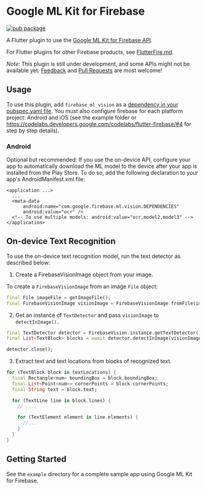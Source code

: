 # Google ML Kit for Firebase

[![pub package](https://img.shields.io/pub/v/firebase_ml_vision.svg)](https://pub.dartlang.org/packages/firebase_ml_vision)

A Flutter plugin to use the [Google ML Kit for Firebase API](https://firebase.google.com/docs/ml-kit/).

For Flutter plugins for other Firebase products, see [FlutterFire.md](https://github.com/flutter/plugins/blob/master/FlutterFire.md).

*Note*: This plugin is still under development, and some APIs might not be available yet. [Feedback](https://github.com/flutter/flutter/issues) and [Pull Requests](https://github.com/flutter/plugins/pulls) are most welcome!

## Usage

To use this plugin, add `firebase_ml_vision` as a [dependency in your pubspec.yaml file](https://flutter.io/platform-plugins/). You must also configure firebase for each platform project: Android and iOS (see the example folder or https://codelabs.developers.google.com/codelabs/flutter-firebase/#4 for step by step details).

### Android
Optional but recommended: If you use the on-device API, configure your app to automatically download the ML model to the device after your app is installed from the Play Store. To do so, add the following declaration to your app's AndroidManifest.xml file:

```manifest
<application ...>
  ...
  <meta-data
      android:name="com.google.firebase.ml.vision.DEPENDENCIES"
      android:value="ocr" />
  <!-- To use multiple models: android:value="ocr,model2,model3" -->
</application>
```

## On-device Text Recognition

To use the on-device text recognition model, run the text detector as described below:

1. Create a FirebaseVisionImage object from your image.

To create a `FirebaseVisionImage` from an image `File` object:

```dart
final File imageFile = getImageFile();
final FirebaseVisionImage visionImage = FirebaseVisionImage.fromFile(imageFile);
```

2. Get an instance of `TextDetector` and pass `visionImage` to `detectInImage().`

```dart
final TextDetector detector = FirebaseVision.instance.getTextDetector();
final List<TextBlock> blocks = await detector.detectInImage(visionImage);

detector.close();
```

3. Extract text and text locations from blocks of recognized text.

```dart
for (TextBlock block in textLocations) {
  final Rectangle<num> boundingBox = block.boundingBox;
  final List<Point<num>> cornerPoints = block.cornerPoints;
  final String text = block.text;

  for (TextLine line in block.lines) {
    // ....

    for (TextElement element in line.elements) {
      //...
    }
  }
}
```

## Getting Started

See the `example` directory for a complete sample app using Google ML Kit for Firebase.
